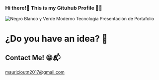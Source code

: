 ### Hi there!👋 This is my Gituhub Profile 👨‍💻 
![Negro Blanco y Verde Moderno Tecnología Presentación de Portafolio](https://github.com/MauricioSor/MauricioSor/assets/106267352/9614b929-fe97-4bb5-8668-28326cb1fc6c)


# ¿Do you have an idea? 🤔
## Contact Me! 😁📬

mauricioutn2017@gmail.com
<!--
**MauricioSor/MauricioSor** is a ✨ _special_ ✨ repository because its `README.md` (this file) appears on your GitHub profile.

Here are some ideas to get you started:

- 🔭 I’m currently working on ...
- 🌱 I’m currently learning ...
- 👯 I’m looking to collaborate on ...
- 🤔 I’m looking for help with ...
- 💬 Ask me about ...
- 📫 How to reach me: ...
- 😄 Pronouns: ...
- ⚡ Fun fact: ...
-->
